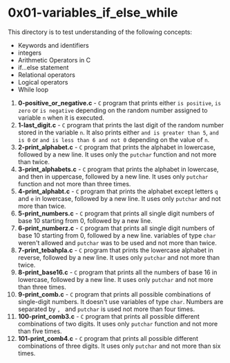 # 0x01-variables_if_else_while
This directory is to test understanding of the following concepts:
- Keywords and identifiers
- integers
- Arithmetic Operators in C
- if…else statement
- Relational operators
- Logical operators
- While loop
1. **0-positive_or_negative.c** - `C` program that prints either `is positive`, `is zero` or `is negative` depending on the random number assigned to variable `n` when it is executed.
2. **1-last_digit.c** - `C` program that prints the last digit of the random number stored in the variable `n`. It also prints either `and is greater than 5`, `and is 0` or `and is less than 6 and not 0` depending on the value of `n`.
3. **2-print_alphabet.c** - `C` program that prints the alphabet in lowercase, followed by a new line. It uses only the `putchar` function and not more than twice.
4. **3-print_alphabets.c** - `C` program that prints the alphabet in lowercase, and then in uppercase, followed by a new line. It uses only `putchar` function and not more than three times.
5. **4-print_alphabt.c** - `C` program that prints the alphabet except letters `q` and `e` in lowercase, followed by a new line. It uses only `putchar` and not more than twice.
6. **5-print_numbers.c** - `C` program that prints all single digit numbers of base 10 starting from 0, followed by a new line.
7. **6-print_numberz.c** - `C` program that prints all single digit numbers of base 10 starting from 0, followed by a new line. variables of type `char` weren't allowed and `putchar` was to be used and not more than twice.
8. **7-print_tebahpla.c** - `C` program that prints the lowercase alphabet in reverse, followed by a new line. It uses only `putchar` and not more than twice.
9. **8-print_base16.c** - `C` program that prints all the numbers of base 16 in lowercase, followed by a new line. It uses only `putchar` and not more than three times.
10. **9-print_comb.c** - `C` program that prints all possible combinations of single-digit numbers. It doesn't use variables of type `char`. Numbers are separated by `, ` and `putchar` is used not more than four times.
11. **100-print_comb3.c** - `C` program that prints all possible different combinations of two digits. It uses only `putchar` function and not more than five times.
12. **101-print_comb4.c** - `C` program that prints all possible different combinations of three digits. It uses only `putchar` and not more than six times.
